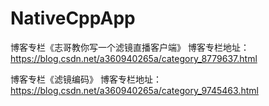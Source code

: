 # NativeCppApp
博客专栏《志哥教你写一个滤镜直播客户端》
博客专栏地址：https://blog.csdn.net/a360940265a/category_8779637.html

博客专栏《滤镜编码》
博客专栏地址：https://blog.csdn.net/a360940265a/category_9745463.html

